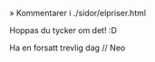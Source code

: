 » Kommentarer i ./sidor/elpriser.html

Hoppas du tycker om det! :D

Ha en forsatt trevlig dag // Neo